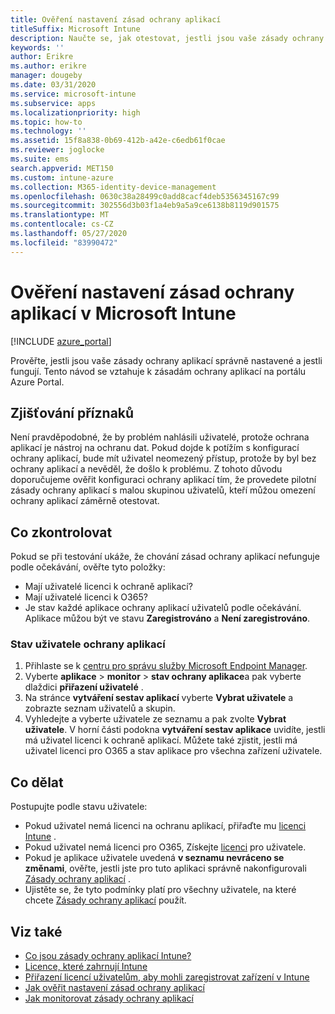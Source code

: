 ```yaml
---
title: Ověření nastavení zásad ochrany aplikací
titleSuffix: Microsoft Intune
description: Naučte se, jak otestovat, jestli jsou vaše zásady ochrany aplikací správně nastavené a fungují v Microsoft Intune.
keywords: ''
author: Erikre
ms.author: erikre
manager: dougeby
ms.date: 03/31/2020
ms.service: microsoft-intune
ms.subservice: apps
ms.localizationpriority: high
ms.topic: how-to
ms.technology: ''
ms.assetid: 15f8a838-0b69-412b-a42e-c6edb61f0cae
ms.reviewer: joglocke
ms.suite: ems
search.appverid: MET150
ms.custom: intune-azure
ms.collection: M365-identity-device-management
ms.openlocfilehash: 0630c38a28499c0add8cacf4deb5356345167c99
ms.sourcegitcommit: 302556d3b03f1a4eb9a5a9ce6138b8119d901575
ms.translationtype: MT
ms.contentlocale: cs-CZ
ms.lasthandoff: 05/27/2020
ms.locfileid: "83990472"
---
```

# <a name="how-to-validate-your-app-protection-policy-setup-in-microsoft-intune"></a>Ověření nastavení zásad ochrany aplikací v Microsoft Intune

[!INCLUDE [azure_portal](../includes/azure_portal.md)]

Prověřte, jestli jsou vaše zásady ochrany aplikací správně nastavené a jestli fungují. Tento návod se vztahuje k zásadám ochrany aplikací na portálu Azure Portal.

## <a name="checking-for-symptoms"></a>Zjišťování příznaků
Není pravděpodobné, že by problém nahlásili uživatelé, protože ochrana aplikací je nástroj na ochranu dat. Pokud dojde k potížím s konfigurací ochrany aplikací, bude mít uživatel neomezený přístup, protože by byl bez ochrany aplikací a nevěděl, že došlo k problému. Z tohoto důvodu doporučujeme ověřit konfiguraci ochrany aplikací tím, že provedete pilotní zásady ochrany aplikací s malou skupinou uživatelů, kteří můžou omezení ochrany aplikací záměrně otestovat.

## <a name="what-to-check"></a>Co zkontrolovat

Pokud se při testování ukáže, že chování zásad ochrany aplikací nefunguje podle očekávání, ověřte tyto položky:

- Mají uživatelé licenci k ochraně aplikací?
- Mají uživatelé licenci k O365?
- Je stav každé aplikace ochrany aplikací uživatelů podle očekávání. Aplikace můžou být ve stavu **Zaregistrováno** a **Není zaregistrováno**.

### <a name="user-app-protection-status"></a>Stav uživatele ochrany aplikací
1. Přihlaste se k [centru pro správu služby Microsoft Endpoint Manager](https://go.microsoft.com/fwlink/?linkid=2109431).
3. Vyberte **aplikace**  >  **monitor**  >   **stav ochrany aplikace**a pak vyberte dlaždici **přiřazení uživatelé** . 
4. Na stránce **vytváření sestav aplikací** vyberte **Vybrat uživatele** a zobrazte seznam uživatelů a skupin. 
5. Vyhledejte a vyberte uživatele ze seznamu a pak zvolte **Vybrat uživatele**. V horní části podokna **vytváření sestav aplikace** uvidíte, jestli má uživatel licenci k ochraně aplikací. Můžete také zjistit, jestli má uživatel licenci pro O365 a stav aplikace pro všechna zařízení uživatele.

## <a name="what-to-do"></a>Co dělat
Postupujte podle stavu uživatele:

- Pokud uživatel nemá licenci na ochranu aplikací, přiřaďte mu [licenci Intune](../fundamentals/licenses.md) .
- Pokud uživatel nemá licenci pro O365, Získejte [licenci](../fundamentals/licenses.md) pro uživatele.
- Pokud je aplikace uživatele uvedená **v seznamu nevráceno se změnami**, ověřte, jestli jste pro tuto aplikaci správně nakonfigurovali [Zásady ochrany aplikací](app-protection-policies-validate.md) .
- Ujistěte se, že tyto podmínky platí pro všechny uživatele, na které chcete [Zásady ochrany aplikací](app-protection-policies-monitor.md) použít.

## <a name="see-also"></a>Viz také

- [Co jsou zásady ochrany aplikací Intune?](app-protection-policies.md)
- [Licence, které zahrnují Intune](../fundamentals/licenses.md)
- [Přiřazení licencí uživatelům, aby mohli zaregistrovat zařízení v Intune](../fundamentals/licenses-assign.md)
- [Jak ověřit nastavení zásad ochrany aplikací](app-protection-policies-validate.md)
- [Jak monitorovat zásady ochrany aplikací](app-protection-policies-monitor.md)

